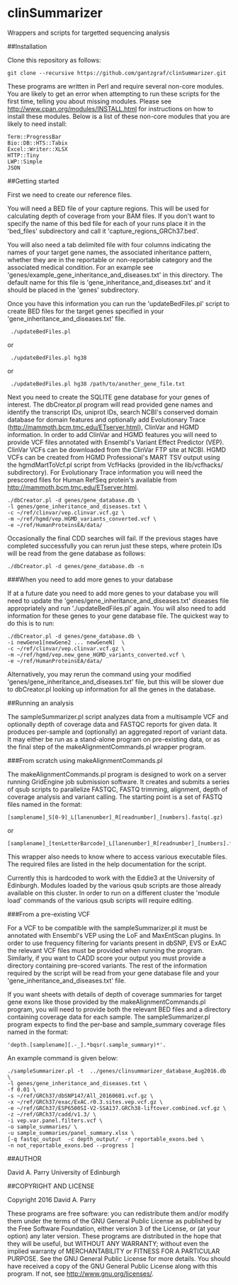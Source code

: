 # clinSummarizer
Wrappers and scripts for targetted sequencing analysis

##Installation

Clone this repository as follows:

    git clone --recursive https://github.com/gantzgraf/clinSummarizer.git

These programs are written in Perl and require several non-core modules. 
You are likely to get an error when attempting to run these scripts for the
first time, telling you about missing modules. Please see
http://www.cpan.org/modules/INSTALL.html for instructions on how to install
these modules. Below is a list of these non-core modules that you are likely to
need install:

    Term::ProgressBar
    Bio::DB::HTS::Tabix
    Excel::Writer::XLSX 
    HTTP::Tiny
    LWP::Simple
    JSON

##Getting started

First we need to create our reference files.

You will need a BED file of your capture regions. This will be used for 
calculating depth of coverage from your BAM files. If you don't want to specify 
the name of this bed file for each of your runs place it in the 'bed_files' 
subdirectory and call it 'capture_regions_GRCh37.bed'.

You will also need a tab delimited file with four columns indicating the names 
of your target gene names, the associated inheritance pattern, whether they are 
in the reportable or non-reportable category and the associated medical 
condition. For an example see 'genes/example_gene_inheritance_and_diseases.txt' 
in this directory. The default name for this file is 
'gene_inheritance_and_diseases.txt' and it should be placed in the 'genes' 
subdirectory.

Once you have this information you can run the 'updateBedFiles.pl' script to 
create BED files for the target genes specified in your 
'gene_inheritance_and_diseases.txt' file.

     ./updateBedFiles.pl

or 

     ./updateBedFiles.pl hg38 

or 

     ./updateBedFiles.pl hg38 /path/to/another_gene_file.txt


Next you need to create the SQLITE gene database for your genes of interest. 
The dbCreator.pl program will read provided gene names and identify the 
transcript IDs, uniprot IDs, search NCBI's conserved domain database for domain
features and optionally add Evolutionary Trace (http://mammoth.bcm.tmc.edu/ETserver.html), 
ClinVar and HGMD information. In order to add ClinVar and HGMD features you will
need to provide VCF files annotated with Ensembl's Variant Effect Predictor
(VEP). ClinVar VCFs can be downloaded from the ClinVar FTP site at NCBI. HGMD
VCFs can be created from HGMD Professional's MART TSV output using the
hgmdMartToVcf.pl script from VcfHacks (provided in the lib/vcfhacks/
subdirectory). For Evolutionary Trace information you will need the prescored
files for Human RefSeq protein's available from
http://mammoth.bcm.tmc.edu/ETserver.html.

    ./dbCreator.pl -d genes/gene_database.db \
    -l genes/gene_inheritance_and_diseases.txt \
    -c ~/ref/clinvar/vep.clinvar.vcf.gz \
    -m ~/ref/hgmd/vep.HGMD_variants_converted.vcf \
    -e ~/ref/HumanProteinsEA/data/ 
       
Occasionally the final CDD searches will fail. If the previous stages have 
completed successfully you can rerun just these steps, where protein IDs will be
read from the gene database as follows:
    
    ./dbCreator.pl -d genes/gene_database.db -n


###When you need to add more genes to your database

If at a future date you need to add more genes to your database you will need to
update the 'genes/gene_inheritance_and_diseases.txt' diseases file appropriately
and run './updateBedFiles.pl' again. You will also need to add information for 
these genes to your gene database file. The quickest way to do this is to run:

    ./dbCreator.pl -d genes/gene_database.db \
    -i newGene1[newGene2 ... newGeneN]  \
    -c ~/ref/clinvar/vep.clinvar.vcf.gz \
    -m ~/ref/hgmd/vep.new_gene_HGMD_variants_converted.vcf \
    -e ~/ref/HumanProteinsEA/data/ 

Alternatively, you may rerun the command using your modified 
'genes/gene_inheritance_and_diseases.txt' file, but this will be slower due to 
dbCreator.pl looking up information for all the genes in the database.

##Running an analysis

The sampleSummarizer.pl script analyzes data from a multisample VCF and 
optionally depth of coverage data and FASTQC reports for given data. It produces 
per-sample and (optionally) an aggregated report of variant data. It may either 
be run as a stand-alone program on pre-existing data, or as the final step of 
the makeAlignmentCommands.pl wrapper program.

###From scratch using makeAlignmentCommands.pl

The makeAlignmentCommands.pl program is designed to work on a server running 
GridEngine job submission software. It creates and submits a series of qsub 
scripts to parallelize FASTQC, FASTQ trimming, alignment, depth of coverage 
analysis and variant calling. The starting point is a set of FASTQ files named 
in the format:

    [samplename]_S[0-9]_L[lanenumber]_R[readnumber]_[numbers].fastq(.gz)
 
or 

    [samplename]_[tenLetterBarcode]_L[lanenumber]_R[readnumber]_[numbers].fastq(.gz)

This wrapper also needs to know where to access various executable files. The 
required files are listed in the help documentation for the script. 

Currently this is hardcoded to work with the Eddie3 at the University of
Edinburgh. Modules loaded by the various qsub scripts are those already
available on this cluster. In order to run on a different cluster the 'module
load' commands of the various qsub scripts will require editing.

###From a pre-existing VCF

For a VCF to be compatible with the sampleSummarizer.pl it must be annotated
with Ensembl's VEP using the LoF and MaxEntScan plugins. In order to use
frequency filtering for variants present in dbSNP, EVS or ExAC the relevant VCF
files must be provided when running the program. Similarly, if you want to CADD
score your output you must provide a directory containing pre-scored variants.
The rest of the information required by the script will be read from your gene
database file and your 'gene_inheritance_and_diseases.txt' file.

If you want sheets with details of depth of coverage summaries for target gene
exons like those provided by the makeAlignmentCommands.pl program, you will need
to provide both the relevant BED files and a directory containing coverage data
for each sample. The sampleSummarizer.pl program expects to find the per-base
and sample_summary coverage files named in the format:

    'depth.[samplename][.-_].*bqsr(.sample_summary)*'.

An example command is given below:

    ./sampleSummarizer.pl -t  ../genes/clinsummarizer_database_Aug2016.db \
    -l genes/gene_inheritance_and_diseases.txt \
    -f 0.01 \
    -s ~/ref/GRCh37/dbSNP147/All_20160601.vcf.gz \
    -x ~/ref/GRCh37/exac/ExAC.r0.3.sites.vep.vcf.gz \
    -e ~/ref/GRCh37/ESP6500SI-V2-SSA137.GRCh38-liftover.combined.vcf.gz \
    -z ~/ref/GRCh37/cadd/v1.3/ \
    -i vep.var.panel.filters.vcf \
    -o sample_summaries/ \
    -u sample_summaries/panel_summary.xlsx \
    [-q fastqc_output  -c depth_output/  -r reportable_exons.bed \
    -n not_reportable_exons.bed --progress ]


##AUTHOR

David A. Parry
University of Edinburgh

##COPYRIGHT AND LICENSE

Copyright 2016  David A. Parry

These programs are free software: you can redistribute them and/or modify
them under the terms of the GNU General Public License as published by the Free
Software Foundation, either version 3 of the License, or (at your option) any
later version. These programs are distributed in the hope that they will be
useful, but WITHOUT ANY WARRANTY; without even the implied warranty of
MERCHANTABILITY or FITNESS FOR A PARTICULAR PURPOSE. See the GNU General Public
License for more details. You should have received a copy of the GNU General
Public License along with this program. If not, see
<http://www.gnu.org/licenses/>.

